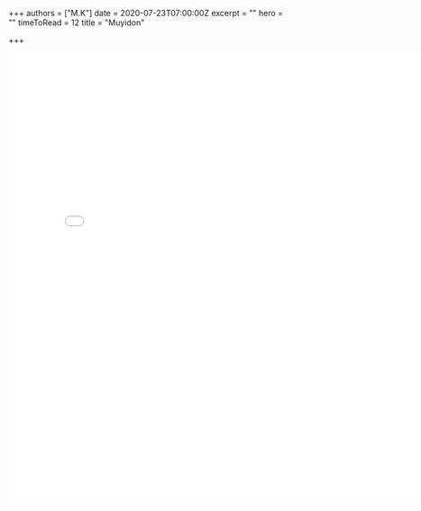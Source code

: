 +++
authors = ["M.K"]
date = 2020-07-23T07:00:00Z
excerpt = ""
hero = ""
timeToRead = 12
title = "Muyidon"

+++
<iframe src="[https://jovian.ml/embed?url=https://jovian.ml/muyidon/lotto649-analyst/v/1](https://jovian.ml/embed?url=https://jovian.ml/muyidon/lotto649-analyst/v/1 "https://jovian.ml/embed?url=https://jovian.ml/muyidon/lotto649-analyst/v/1")" title="Jovian Viewer" height="800" width="800" frameborder="0" scrolling="auto"></iframe>